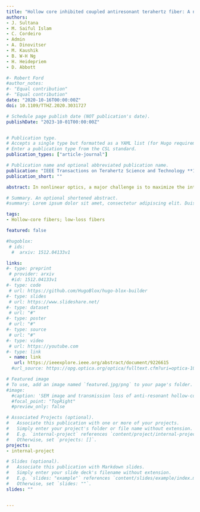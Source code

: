 ```yaml
---
title: "Hollow core inhibited coupled antiresonant terahertz fiber: A numerical and experimental study"
authors:
- J. Sultana
- M. Saiful Islam
- C. Cordeiro
- Admin
- A. Dinovitser
- M. Kaushik
- B. W-H Ng
- H. Heidepriem
- D. Abbott

#- Robert Ford
#author_notes:
#- "Equal contribution"
#- "Equal contribution"
date: "2020-10-16T00:00:00Z"
doi: 10.1109/TTHZ.2020.3031727

# Schedule page publish date (NOT publication's date).
publishDate: "2023-10-01T00:00:00Z"


# Publication type.
# Accepts a single type but formatted as a YAML list (for Hugo requirements).
# Enter a publication type from the CSL standard.
publication_types: ["article-journal"]

# Publication name and optional abbreviated publication name.
publication: "IEEE Transactions on Terahertz Science and Technology **11**, 245 (2020)"
publication_short: ""

abstract: In nonlinear optics, a major challenge is to maximize the interaction between the light from laser sources and low-density media such as gases. An ultrafast laser beam can be focused to form a highly intense spot over a small concentrated area. The ultrafast laser beam has a short pulse width of less than one picosecond and high peak power in the beam profile (Fig. 1). The beam profile of the laser source describes the energy density and distribution of light, and the beam profile of a laser source is usually affected during the propagation and collimation of the beam. An efficient nonlinear optical sensor also requires high peak power at low energy (low average power) over short duration of laser pulse, a high beam profile and long interaction length. These requirements of a nonlinear optical sensor with low attenuation constant can be achieved in hollow-core photonic crystal fiber (HC-PCF). Gas-filled HC-PCF exhibits optical nonlinearity for an ultrashort temporal and spectral broadening of NIR pulses [1], [2]. The nonlinearity in HC-PCF can be achieved by tuning the gas pressure. Gas-filled HC-PCF nonlinear media are low-cost, replenishable, reconfigurable and exhibit sharp spectral lines [3]. Linear and nonlinear responses are also found in other types of optical fibers.

# Summary. An optional shortened abstract.
#summary: Lorem ipsum dolor sit amet, consectetur adipiscing elit. Duis posuere tellus ac convallis placerat. Proin tincidunt magna sed ex sollicitudin condimentum.

tags:
- Hollow-core fibers; low-loss fibers

featured: false

#hugoblox:
 # ids:
  #  arxiv: 1512.04133v1

links:
#- type: preprint
 # provider: arxiv
  #id: 1512.04133v1
#- type: code
 # url: https://github.com/HugoBlox/hugo-blox-builder
#- type: slides
 # url: https://www.slideshare.net/
#- type: dataset
 # url: "#"
#- type: poster
 # url: "#"
#- type: source
 # url: "#"
#- type: video
 # url: https://youtube.com
#- type: link
 - name: link
   url: https://ieeexplore.ieee.org/abstract/document/9226615
  #url_source: https://opg.optica.org/optica/fulltext.cfm?uri=optica-10-10-1253

# Featured image
# To use, add an image named `featured.jpg/png` to your page's folder. 
#image:
  #caption: 'SEM image and transmission loss of anti-resonant hollow-core fiber'
  #focal_point: "TopRight"
  #preview_only: false

# Associated Projects (optional).
#   Associate this publication with one or more of your projects.
#   Simply enter your project's folder or file name without extension.
#   E.g. `internal-project` references `content/project/internal-project/index.md`.
#   Otherwise, set `projects: []`.
projects:
- internal-project

# Slides (optional).
#   Associate this publication with Markdown slides.
#   Simply enter your slide deck's filename without extension.
#   E.g. `slides: "example"` references `content/slides/example/index.md`.
#   Otherwise, set `slides: ""`.
slides: ""


---
```

